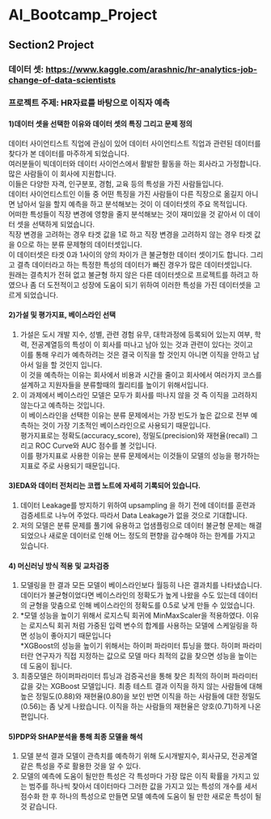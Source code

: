 # AI_Bootcamp_Project   
## Section2 Project   
### 데이터 셋: https://www.kaggle.com/arashnic/hr-analytics-job-change-of-data-scientists   
### 프로젝트 주제: HR자료를 바탕으로 이직자 예측   
#### 1)데이터 셋을 선택한 이유와 데이터 셋의 특징 그리고 문제 정의   
데이터 사이언티스트 직업에 관심이 있어 데이터 사이언티스트 직업과 관련된 데이터를 찾다가 본 데이터를 마주하게 되었습니다.    
여러분들이 빅데이터와 데이터 사이언스에서 활발한 활동을 하는 회사라고 가정합니다. 많은 사람들이 이 회사에 지원합니다.    
이들은 다양한 자격, 인구분포, 경험, 교육 등의 특성을 가진 사람들입니다.    
데이터 사이언티스트인 이들 중 어떤 특징을 가진 사람들이 다른 직장으로 옮길지 아니면 남아서 일을 할지 예측을 하고 분석해보는 것이 이 데이터셋의 주요 목적입니다.    
어떠한 특성들이 직장 변경에 영향을 줄지 분석해보는 것이 재미있을 것 같아서 이 데이터 셋을 선택하게 되었습니다.    
직장 변경을 고려하는 경우 타겟 값을 1로 하고 직장 변경을 고려하지 않는 경우 타겟 값을 0으로 하는 분류 문제형의 데이터셋입니다.   
이 데이터셋은 타겟 0과 1사이의 양의 차이가 큰 불균형한 데이터 셋이기도 합니다. 그리고 결측 데이터라고 하는 특정한 특성의 데이터가 빠진 경우가 많은 데이터셋입니다.    
원래는 결측치가 전혀 없고 불균형 하지 않은 다른 데이터셋으로 프로젝트를 하려고 하였으나 좀 더 도전적이고 성장에 도움이 되기 위하여 이러한 특성을 가진 데이터셋을 고르게 되었습니다.    
#### 2)가설 및 평가지표, 베이스라인 선택
1.  가설은 도시 개발 지수, 성별, 관련 경험 유무, 대학과정에 등록되어 있는지 여부, 학력, 전공계열등의 특성이 이 회사를 떠나고 남아 있는 것과 관련이 있다는 것이고   
이를 통해 우리가 예측하려는 것은 결국 이직을 할 것인지 아니면 이직을 안하고 남아서 일을 할 것인지 입니다.    
이 것을 예측하는 이유는 회사에서 비용과 시간을 줄이고 회사에서 여러가지 코스를 설계하고 지원자들을 분류할때의 퀄리티를 높이기 위해서입니다.    
2.  이 과제에서 베이스라인 모델은 모두가 회사를 떠나지 않을 것 즉 이직을 고려하지 않는다고 예측하는 것입니다.   
이 베이스라인을 선택한 이유는 분류 문제에서는 가장 빈도가 높은 값으로 전부 예측하는 것이 가장 기초적인 베이스라인으로 사용되기 때문입니다.    
평가지표로는 정확도(accuracy_score), 정밀도(precision)와 재현율(recall) 그리고 ROC Curve와 AUC 점수를 볼 것입니다.   
이를 평가지표로 사용한 이유는 분류 문제에서는 이것들이 모델의 성능을 평가하는 지표로 주로 사용되기 때문입니다.
#### 3)EDA와 데이터 전처리는 코랩 노트에 자세히 기록되어 있습니다.    
1.	데이터 Leakage를 방지하기 위하여 upsampling 을 하기 전에 데이터를 훈련과 검증세트로 나누어 주었다. 따라서 Data Leakage가 없을 것으로 기대합니다.    
2.	저의 모델은 분류 문제를 풀기에 유용하고 업샘플링으로 데이터 불균형 문제는 해결 되었으나 새로운 데이터로 인해 어느 정도의 편향을 감수해야 하는 한계를 가지고 있습니다.    
#### 4) 머신러닝 방식 적용 및 교차검증    
1.  모델링을 한 결과  모든 모델이 베이스라인보다 월등히 나은 결과치를 나타냈습니다. 데이터가 불균형이었다면 베이스라인의 정확도가 높게 나왔을 수도 있는데 데이터의 균형을 맞춤으로 인해 베이스라인의 정확도를 0.5로 낮게 만들 수 있었습니다.    
2.  *모델 성능을 높이기 위해서 로지스틱 회귀에 MinMaxScaler을 적용하였다. 이유는 로지스틱 회귀 처럼 가중된 입력 변수의 합계를 사용하는 모델에 스케일링을 하면 성능이 좋아지기 때문입니다    
*XGBoost의 성능을 높이기 위해서는 하이퍼 파라미터 튜닝을 했다. 하이퍼 파라미터란 연구자가 직접 지정하는 값으로 모델 마다 최적의 값을 찾으면 성능을 높이는데 도움이 됩니다.        
3.  최종모델은 하이퍼파라미터 튜닝과 검증곡선을 통해 찾은 최적의 하이퍼 파라미터 값을 갖는 XGBoost 모델입니다. 최종 테스트 결과 이직을 하지 않는 사람들에 대해 높은 정밀도(0.88)와 재현율(0.80)을 보인 반면 이직을 하는 사람들에 대한 정밀도(0.56)는 좀 낮게 나왔습니다. 이직을 하는 사람들의 재현율은 양호(0.71)하게 나온 편입니다.      
#### 5)PDP와 SHAP분석을 통해 최종 모델을 해석   
1.  모델 분석 결과 모델이 관측치를 예측하기 위해 도시개발지수, 회사규모, 전공계열 같은 특성을 주로 활용한 것을 알 수 있다.   
2.  모델의 예측에 도움이 될만한 특성은 각 특성마다 가장 많은 이직 확률을 가지고 있는 범주를 하나씩 찾아서 데이터마다 그러한 값을 가지고 있는 특성의 개수를 세서 점수화 한 후 하나의 특성으로 만들면 모델 예측에 도움이 될 만한 새로운 특성이 될 것 같습니다.   



